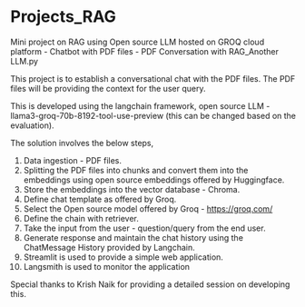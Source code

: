 # Projects_RAG
Mini project on RAG using Open source LLM hosted on GROQ cloud platform - Chatbot with PDF files - PDF Conversation with RAG_Another LLM.py

This project is to establish a conversational chat with the PDF files. The PDF files will be providing the context for the user query.

This is developed using the langchain framework, open source LLM - llama3-groq-70b-8192-tool-use-preview (this can be changed based on the evaluation).

The solution involves the below steps,

1. Data ingestion - PDF files.
2. Splitting the PDF files into chunks and convert them into the embeddings using open source embeddings offered by Huggingface.
3. Store the embeddings into the vector database - Chroma.
4. Define chat template as offered by Groq.
5. Select the Open source model offered by Groq - https://groq.com/
6. Define the chain with retriever.
7. Take the input from the user - question/query from the end user.
8. Generate response and maintain the chat history using the ChatMessage History provided by Langchain.
9. Streamlit is used to provide a simple web application.
10. Langsmith is used to monitor the application

Special thanks to Krish Naik for providing a detailed session on developing this.
